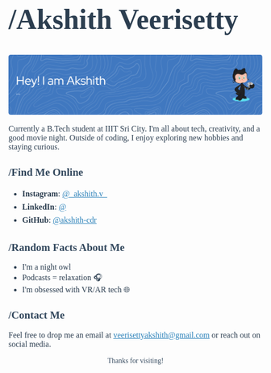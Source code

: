 <h1 style="font-family: Georgia, serif; ;font-size: 56px; color: #2c3e50;">/Akshith Veerisetty</h1>



![Header](./github-header-image.png)

<p style="font-family: Georgia, serif; font-size: 16px; color: #2c3e50;">
Currently a B.Tech student at IIIT Sri City. I'm all about tech, creativity, and a good movie night. Outside of coding, I enjoy exploring new hobbies and staying curious.

</p>

<h2 style="font-family: Georgia, serif; color: #34495e;">/Find Me Online </h2>
<ul style="font-family: Georgia, serif; font-size: 16px; color: #2c3e50; line-height: 1.6;">
  <li><strong>Instagram</strong>: <a href="https://instagram.com/_akshith.v_" style="color: #2980b9;">@_akshith.v_</a></li>
  <li><strong>LinkedIn</strong>: <a href="https://linkedin.com/in/" style="color: #2980b9;">@</a></li>
  <li><strong>GitHub</strong>: <a href="https://github.com/akshith-cdr" style="color: #2980b9;">@akshith-cdr</a></li>
</ul>

<h2 style="font-family: Georgia, serif; color: #34495e;">/Random Facts About Me </h2>
<ul style="font-family: Georgia, serif; font-size: 16px; color: #2c3e50;">
  <li>I'm a night owl 🌙</li>
  <li>Podcasts = relaxation 🎧</li>
  <li>I'm obsessed with VR/AR tech 🌐</li>
</ul>

<h2 style="font-family: Georgia, serif; color: #34495e;">/Contact Me </h2>
<p style="font-family: Georgia, serif; font-size: 16px; color: #2c3e50;">
Feel free to drop me an email at <a href="mailto:veerisettyakshith@gmail.com" style="color: #2980b9;">veerisettyakshith@gmail.com</a> or reach out on social media.
</p>

<p style="font-family: Georgia, serif; text-align: center; color: #34495e;">Thanks for visiting!</p>
